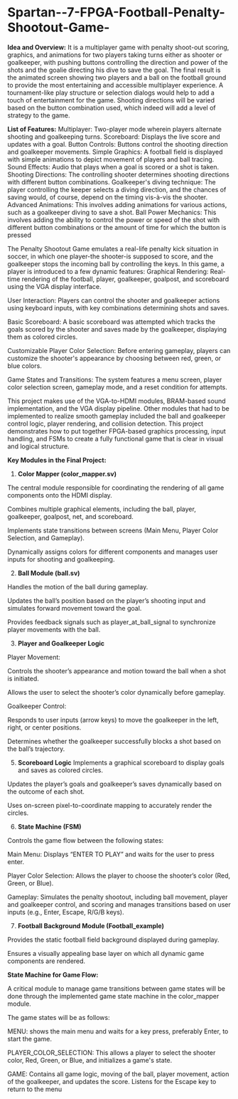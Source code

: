 # Spartan--7-FPGA-Football-Penalty-Shootout-Game-



**Idea and Overview:**
It is a multiplayer game with penalty shoot-out scoring, graphics, and animations for two players
taking turns either as shooter or goalkeeper, with pushing buttons controlling the direction and
power of the shots and the goalie directing his dive to save the goal. The final result is the
animated screen showing two players and a ball on the football ground to provide the most
entertaining and accessible multiplayer experience. A tournament-like play structure or selection
dialogs would help to add a touch of entertainment for the game. Shooting directions will be
varied based on the button combination used, which indeed will add a level of strategy to the
game.

**List of Features:**
Multiplayer: Two-player mode wherein players alternate shooting and goalkeeping turns.
Scoreboard: Displays the live score and updates with a goal. Button Controls: Buttons control
the shooting direction and goalkeeper movements.
Simple Graphics: A football field is displayed with simple animations to depict movement of
players and ball tracing. Sound Effects: Audio that plays when a goal is scored or a shot is
taken.
Shooting Directions: The controlling shooter determines shooting directions with different
button combinations.
Goalkeeper's diving technique: The player controlling the keeper selects a diving direction,
and the chances of saving would, of course, depend on the timing vis-à-vis the shooter.
Advanced Animations: This involves adding animations for various actions, such as a
goalkeeper diving to save a shot.
Ball Power Mechanics: This involves adding the ability to control the power or speed of the
shot with different button combinations or the amount of time for which the button is pressed

The Penalty Shootout Game emulates a real-life penalty kick situation in soccer, in which one
player-the shooter-is supposed to score, and the goalkeeper stops the incoming ball by
controlling the keys. In this game, a player is introduced to a few dynamic features:
Graphical Rendering:
Real-time rendering of the football, player, goalkeeper, goalpost, and scoreboard using the VGA
display interface.

User Interaction:
Players can control the shooter and goalkeeper actions using keyboard inputs, with key
combinations determining shots and saves.

Basic Scoreboard:
A basic scoreboard was attempted which tracks the goals scored by the shooter and saves
made by the goalkeeper, displaying them as colored circles.

Customizable Player Color Selection:
Before entering gameplay, players can customize the shooter's appearance by choosing
between red, green, or blue colors.

Game States and Transitions:
The system features a menu screen, player color selection screen, gameplay mode, and a reset
condition for attempts.

This project makes use of the VGA-to-HDMI modules, BRAM-based sound implementation, and
the VGA display pipeline. Other modules that had to be implemented to realize
smooth gameplay included the ball and goalkeeper control logic, player rendering, and collision
detection. This project demonstrates how to put together FPGA-based graphics processing, input
handling, and FSMs to create a fully functional game that is clear in visual and logical structure.


**Key Modules in the Final Project:**

1. **Color Mapper (color_mapper.sv)**

The central module responsible for coordinating the rendering of all game
components onto the HDMI display.

Combines multiple graphical elements, including the ball, player, goalkeeper,
goalpost, net, and scoreboard.

Implements state transitions between screens (Main Menu, Player Color
Selection, and Gameplay).

Dynamically assigns colors for different components and manages user inputs for
shooting and goalkeeping.

2. **Ball Module (ball.sv)**

Handles the motion of the ball during gameplay.

Updates the ball’s position based on the player’s shooting input and simulates
forward movement toward the goal.

Provides feedback signals such as player_at_ball_signal to synchronize player
movements with the ball.

3. **Player and Goalkeeper Logic**
   
Player Movement:

Controls the shooter’s appearance and motion toward the ball when a
shot is initiated.

Allows the user to select the shooter’s color dynamically before gameplay.

Goalkeeper Control:

Responds to user inputs (arrow keys) to move the goalkeeper in the left,
right, or center positions.

Determines whether the goalkeeper successfully blocks a shot based on
the ball’s trajectory.

5. **Scoreboard Logic**
Implements a graphical scoreboard to display goals and saves as colored
circles.

Updates the player’s goals and goalkeeper’s saves dynamically based on the
outcome of each shot.

Uses on-screen pixel-to-coordinate mapping to accurately render the circles.

6. **State Machine (FSM)**

Controls the game flow between the following states:

Main Menu: Displays “ENTER TO PLAY” and waits for the user to press enter.

Player Color Selection: Allows the player to choose the shooter’s color (Red, Green, or Blue).

Gameplay: Simulates the penalty shootout, including ball movement, player and goalkeeper control, and scoring and manages transitions based on user inputs (e.g., Enter, Escape, R/G/B keys).

7. **Football Background Module (Football_example)**
   
Provides the static football field background displayed during gameplay.

Ensures a visually appealing base layer on which all dynamic game components
are rendered.

**State Machine for Game Flow:**

A critical module to manage game transitions between game states will be done through the
implemented game state machine in the color_mapper module. 

The game states will be as follows:

MENU: shows the main menu and waits for a key press, preferably Enter, to start the game.

PLAYER_COLOR_SELECTION: This allows a player to select the shooter color, Red, Green,
or Blue, and initializes a game's state.

GAME: Contains all game logic, moving of the ball, player movement, action of the goalkeeper,
and updates the score. Listens for the Escape key to return to the menu
